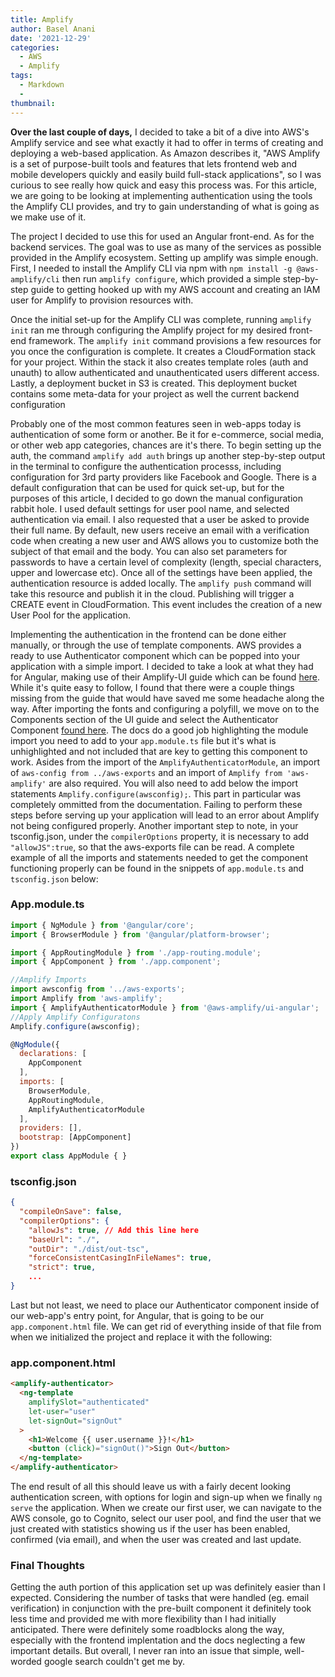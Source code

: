 ```yaml
---
title: Amplify
author: Basel Anani
date: '2021-12-29'
categories:
  - AWS
  - Amplify
tags:
  - Markdown
  - 
thumbnail: 
---
```


**Over the last couple of days,** I decided to take a bit of a dive into AWS's Amplify service and see what exactly it had to offer in terms of creating and deploying a web-based application. As Amazon describes it, "AWS Amplify is a set of purpose-built tools and features that lets frontend web and mobile developers quickly and easily build full-stack applications", so I was curious to see really how quick and easy this process was. For this article, we are going to be looking at implementing authentication using the tools the Amplify CLI provides, and try to gain understanding of what is going as we make use of it.

The project I decided to use this for used an Angular front-end. As for the backend services. The goal was to use as many of the services as possible provided in the Amplify ecosystem. Setting up amplify was simple enough. First, I needed to install the Amplify CLI via npm with `npm install -g @aws-amplify/cli` then run `amplify configure`, which provided a simple step-by-step guide to getting hooked up with my AWS account and creating an IAM user for Amplify to provision resources with.

Once the initial set-up for the Amplify CLI was complete, running `amplify init` ran me through configuring the Amplify project for my desired front-end framework. The `amplify init` command provisions a few resources for you once the configuration is complete. It creates a CloudFormation stack for your project. Within the stack it also creates template roles (auth and unauth) to allow authenticated and unauthenticated users different access. Lastly, a deployment bucket in S3 is created. This deployment bucket contains some meta-data for your project as well the current backend configuration

Probably one of the most common features seen in web-apps today is authentication of some form or another. Be it for e-commerce, social media, or other web app categories, chances are it's there. To begin setting up the auth, the command `amplify add auth` brings up another step-by-step output in the terminal to configure the authentication processs, including configuration for 3rd party providers like Facebook and Google. There is a default configuration that can be used for quick set-up, but for the purposes of this article, I decided to go down the manual configuration rabbit hole. I used default settings for user pool name, and selected authentication via email. I also requested that a user be asked to provide their full name. By default, new users receive an email with a verification code when creating a new user and AWS allows you to customize both the subject of that email and the body. You can also set parameters for passwords to have a certain level of complexity (length, special characters, upper and lowercase etc). Once all of the settings have been applied, the authentication resource is added locally. The `amplify push` command will take this resource and publish it in the cloud. Publishing will trigger a CREATE event in CloudFormation. This event includes the creation of a new User Pool for the application.

Implementing the authentication in the frontend can be done either manually, or through the use of template components. AWS provides a ready to use Authenticator component which can be popped into your application with a simple import. I decided to take a look at what they had for Angular, making use of their Amplify-UI guide which can be found [here](https://ui.docs.amplify.aws/getting-started/installation?platform=angular). While it's quite easy to follow, I found that there were a couple things missing from the guide that would have saved me some headache along the way. After importing the fonts and configuring a polyfill, we move on to the Components section of the UI guide and select the Authenticator Component [found here](https://ui.docs.amplify.aws/components/authenticator?platform=angular). The docs do a good job highlighting the module import you need to add to your `app.module.ts` file but it's what is unhighlighted and not included that are key to getting this component to work. Asides from the import of the `AmplifyAuthenticatorModule`, an import of `aws-config from ../aws-exports` and an import of `Amplify from 'aws-amplify'` are also required. You will also need to add below the import statements `Amplify.configure(awsconfig);`. This part in particular was completely ommitted from the documentation. Failing to perform these steps before serving up your application will lead to an error about Amplify not being configured properly. Another important step to note, in your tsconfig.json, under the `compilerOptions` property, it is necessary to add `"allowJS":true`, so that the aws-exports file can be read. A complete example of all the imports and statements needed to get the component functioning properly can be found in the snippets of `app.module.ts` and `tsconfig.json` below:

### App.module.ts
```javascript
import { NgModule } from '@angular/core';
import { BrowserModule } from '@angular/platform-browser';

import { AppRoutingModule } from './app-routing.module';
import { AppComponent } from './app.component';

//Amplify Imports
import awsconfig from '../aws-exports';
import Amplify from 'aws-amplify';
import { AmplifyAuthenticatorModule } from '@aws-amplify/ui-angular';
//Apply Amplify Configuratons
Amplify.configure(awsconfig);

@NgModule({
  declarations: [
    AppComponent
  ],
  imports: [
    BrowserModule,
    AppRoutingModule,
    AmplifyAuthenticatorModule
  ],
  providers: [],
  bootstrap: [AppComponent]
})
export class AppModule { }
```

### tsconfig.json
```json
{
  "compileOnSave": false,
  "compilerOptions": {
    "allowJs": true, // Add this line here
    "baseUrl": "./",
    "outDir": "./dist/out-tsc",
    "forceConsistentCasingInFileNames": true,
    "strict": true,
    ...
}
```
Last but not least, we need to place our Authenticator component inside of our web-app's entry point, for Angular, that is going to be our `app.component.html` file. We can get rid of everything inside of that file from when we initialized the project and replace it with the following:

### app.component.html
```html
<amplify-authenticator>
  <ng-template
    amplifySlot="authenticated"
    let-user="user"
    let-signOut="signOut"
  >
    <h1>Welcome {{ user.username }}!</h1>
    <button (click)="signOut()">Sign Out</button>
  </ng-template>
</amplify-authenticator>
```

The end result of all this should leave us with a fairly decent looking authentication screen, with options for login and sign-up when we finally `ng serve` the application. When we create our first user, we can navigate to the AWS console, go to Cognito, select our user pool, and find the user that we just created with statistics showing us if the user has been enabled, confirmed (via email), and when the user was created and last update.

### Final Thoughts
Getting the auth portion of this application set up was definitely easier than I expected. Considering the number of tasks that were handled (eg. email verification) in conjunction with the pre-built component it definitely took less time and provided me with more flexibility than I had initially anticipated. There were definitely some roadblocks along the way, especially with the frontend implentation and the docs neglecting a few important details. But overall, I never ran into an issue that simple, well-worded google search couldn't get me by. 



